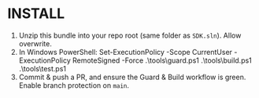 # INSTALL

1) Unzip this bundle into your repo root (same folder as `SDK.sln`). Allow overwrite.
2) In Windows PowerShell:
   Set-ExecutionPolicy -Scope CurrentUser -ExecutionPolicy RemoteSigned -Force
   .\tools\guard.ps1
   .\tools\build.ps1
   .\tools\test.ps1
3) Commit & push a PR, and ensure the Guard & Build workflow is green. Enable branch protection on `main`.
